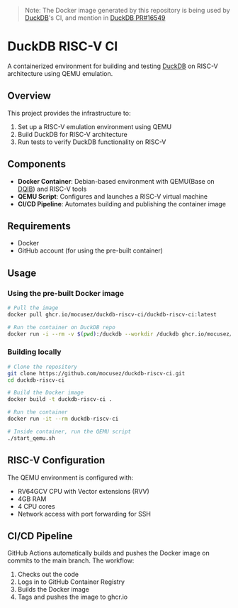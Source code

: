 > Note: The Docker image generated by this repository is being used by [DuckDB](https://github.com/duckdb/duckdb)'s CI, and mention in [DuckDB PR#16549](https://github.com/duckdb/duckdb/pull/16549)

# DuckDB RISC-V CI

A containerized environment for building and testing [DuckDB](https://github.com/duckdb/duckdb) on RISC-V architecture using QEMU emulation.

## Overview

This project provides the infrastructure to:
1. Set up a RISC-V emulation environment using QEMU
2. Build DuckDB for RISC-V architecture
3. Run tests to verify DuckDB functionality on RISC-V

## Components

- **Docker Container**: Debian-based environment with QEMU(Base on [DQIB](https://people.debian.org/~gio/dqib/)) and RISC-V tools
- **QEMU Script**: Configures and launches a RISC-V virtual machine
- **CI/CD Pipeline**: Automates building and publishing the container image

## Requirements

- Docker
- GitHub account (for using the pre-built container)

## Usage

### Using the pre-built Docker image

```bash
# Pull the image
docker pull ghcr.io/mocusez/duckdb-riscv-ci/duckdb-riscv-ci:latest

# Run the container on DuckDB repo
docker run -i --rm -v $(pwd):/duckdb --workdir /duckdb ghcr.io/mocusez/duckdb-riscv-ci/duckdb-riscv-ci <<< "apt-get install -y cmake ninja-build libssl-dev g++-riscv64-linux-gnu && GEN=ninja CC='riscv64-linux-gnu-gcc -march=rv64gcv_zicsr_zifencei_zihintpause_zvl256b' CXX='riscv64-linux-gnu-g++ -march=rv64gcv_zicsr_zifencei_zihintpause_zvl256b' DUCKDB_PLATFORM=linux_riscv make && cd / && ./start_qemu.sh && cd /duckdb && make clean && echo 'DOCKER TEST RESULT: SUCCESS' || (echo 'DOCKER TEST RESULT: FAILURE' && make clean)" 2>&1
```

### Building locally

```bash
# Clone the repository
git clone https://github.com/mocusez/duckdb-riscv-ci.git
cd duckdb-riscv-ci

# Build the Docker image
docker build -t duckdb-riscv-ci .

# Run the container
docker run -it --rm duckdb-riscv-ci

# Inside container, run the QEMU script
./start_qemu.sh
```

## RISC-V Configuration

The QEMU environment is configured with:
- RV64GCV CPU with Vector extensions (RVV)
- 4GB RAM
- 4 CPU cores
- Network access with port forwarding for SSH

## CI/CD Pipeline

GitHub Actions automatically builds and pushes the Docker image on commits to the main branch. The workflow:

1. Checks out the code
2. Logs in to GitHub Container Registry
3. Builds the Docker image
4. Tags and pushes the image to ghcr.io

